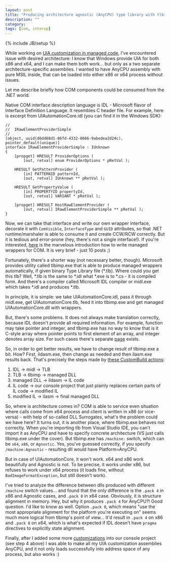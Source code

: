 ```yaml
---
layout: post
title: "Producing architecture agnostic (AnyCPU) type library with tlbimp.exe"
description: ""
category: 
tags: [com, interop]
---
```

{% include JB/setup %}


While working on [UIA customization in managed code](https://github.com/ivan-danilov/uia-custom-pattern-managed), I've encountered issue with desired architecture: I know that Windows provide UIA for both x86 and x64, and I can make them both work... but only as a two separate architecture-specific assemblies. I wanted to have AnyCPU assembly with pure MSIL inside, that can be loaded into either x86 or x64 process without issues.

Let me describe briefly how COM components could be consumed from the .NET world.

Native COM interface description language is IDL - Microsoft flavor of Interface Definition Language. It resembles C header file. For example, here is excerpt from UIAutomationCore.idl (you can find it in the Windows SDK):

```
//
//  IRawElementProviderSimple
//
[object, uuid(d6dd68d1-86fd-4332-8666-9abedea2d24c), pointer_default(unique)]
interface IRawElementProviderSimple : IUnknown
{
    [propget] HRESULT ProviderOptions (
        [out, retval] enum ProviderOptions * pRetVal );

    HRESULT GetPatternProvider (
        [in] PATTERNID patternId,
        [out, retval] IUnknown ** pRetVal );

    HRESULT GetPropertyValue (
        [in] PROPERTYID propertyId,
        [out, retval] VARIANT * pRetVal );

    [propget] HRESULT HostRawElementProvider (
        [out, retval] IRawElementProviderSimple ** pRetVal );
}
```

Now, we can take that interface and write our own wrapper interface, decorate it with `ComVisible`, `InterfaceType` and `GUID` attributes, so that .NET runtime/marshaler is able to consume it and create CCW/RCW correctly. But it is tedious and error-prone (hey, there's not a single interface!). If you're interested, [here](http://blog.kutulu.org/2012/01/com-interop-part-10-recapping-and.html) is the marvelous introduction how to write managed wrappers for COM. It is very brief - just 10 posts ;)  

Fortunately, there's a shorter way (not necessary better, though). Microsoft provides utility called tlbimp.exe that is able to produce managed wrappers automatically, if given binary Type Library file (*.tlb). Where could you get this tlb? Well, *.tlb is the same to *.idl what *.exe is to *.cs - it is compiled form. And there's a compiler called Microsoft IDL compiler or midl.exe which takes *.idl and produces *.tlb.

In principle, it is simple: we take UIAutomationCore.idl, pass it through midl.exe, get UIAutomationCore.tlb, feed it into tlbimp.exe and get managed UIAutomationCore.dll with wrappers.

But, there's some problems. It does not always make translation correctly, because IDL doesn't provide all required information. For example, function may take pointer and integer, and tlbimp.exe has no way to know that is it C-style array where pointer points to first element of an array, and integer denotes array size. For such cases there's separate [page](http://msdn.microsoft.com/en-us/library/ek1fb3c6%28v=vs.110%29.aspx) exists.

So, in order to get better results, we have to change result of tlbimp.exe a bit. How? First, ildasm.exe, then change as needed and then ilasm.exe results back. That's precisely the steps made by [these CustomBuild actions](https://github.com/ivan-danilov/uia-custom-pattern-managed/blob/master/UiaCoreInterop/UIACoreInterop.vcxproj#L39):
1. IDL -> midl -> TLB
2. TLB -> tlbimp -> managed DLL
3. managed DLL -> ildasm -> IL code
4. IL code -> our console project that just plainly replaces certain parts of IL code -> modified IL
5. modified IL -> ilasm -> final managed DLL

So, where is architecture comes in? COM is able to service even situation where calls come from x64 process and client is written in x86 (or vice-versa) - with help of so-called DLL Surrogates, what's the problem could we have here? It turns out, it is another place, where tlbimp.exe behaves not correctly. When you're importing tlb from Visual Studio IDE, you can't import it as AnyCPU and have to specify concrete architecture (VS just calls tlbimp.exe under the cover). But tlbimp.exe has `/machine:` switch, which can be `x64`, `x86`, or `Agnostic`. Yes, you've guessed correctly, if you specify `/machine:Agnostic` - resulting dll would have Platform=AnyCPU.

But in case of UIAutomationCore, it won't work. x64 and x86 work beautifully and Agnostic is not. To be precise, it works under x86, but refuses to work under x64 process (it loads fine, without `BadImageFormatException`, but still doesn't work).

I've tried to analyze the difference between dlls produced with different `/machine` switch values... and found that the only difference is the `.pack 4` in x86 and Agnostic cases, and `.pack 8` in x64 case. Obviously, it is structure alignment in memory. Hey, but why it produces `.pack 4` for AnyCPU?! Good question. I'd like to know as well. Option `.pack 0`, which means "use the most appropriate alignment for the platform you're executing on" seems much more logical from tlbimp's point of view... It'd result in `.pack 4` on x86 and `.pack 8` on x64, which is what's expected if IDL doesn't have `pragma` directives to explicitly state alignment.

Finally, after I added some more [customizations](https://github.com/ivan-danilov/uia-custom-pattern-managed/blob/master/CustomizeUiaInterop/Program.cs#L88) into our console project (see step 4 above) I was able to make all my UIA customization assemblies AnyCPU, and it not only loads successfully into address space of any process, but also works :) 